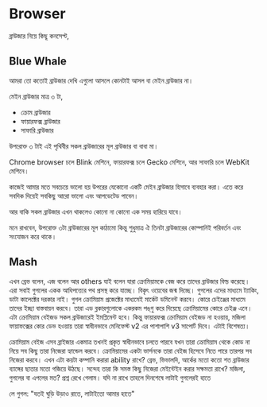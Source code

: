 # Browser

ব্রাউজার নিয়ে কিছূ কনসেপ্ট,

## Blue Whale

আমরা তো কতোই ব্রাউজার দেখি
এগুলো আসলে কোনটাই আসল বা মেইন ব্রাউজার না।

মেইন ব্রাউজার মাত্র ৩ টা,

- ক্রোম ব্রাউজার
- ফায়ারফক্স ব্রাউজার
- সাফারি ব্রাউজার

উপরোক্ত ৩ টাই এই পৃথিবীর সকল ব্রাউজারের মূল ব্রাউজার বা বাবা মা।

Chrome browser চলে Blink মেশিনে, ফায়ারফক্স চলে Gecko মেশিনে, আর সাফারি চলে WebKit মেশিনে।

কাজেই আমার মতে সবচেয়ে ভালো হয় উপরের যেকোনো একটি মেইন ব্রাউজার হিসাবে ব্যবহার করা। এতে করে সবদিক দিয়েই সবকিছু আরো ভালো এবং আপডেটেড পাবেন।

আর বাকি সকল ব্রাউজার এখন থাকলেও কোনো না কোনো এক সময় হারিয়ে যাবে।

মনে রাখবেন, উপরোক্ত ৩টা ব্রাউজারের মূল কাঠামো কিন্তু শুধুমাত্র ঐ তিনটা ব্রাউজারের কোম্পানিই পরিবর্তন এবং সংযোজন করে থাকে।

## Mash

এখন ব্রেভ বলেন, এজ বলেন আর others যাই বলেন যারা ক্রোমিয়ামকে বেজ করে তাদের ব্রাউজার বিল্ড করেছে। এরা সবাই গুগলের একক আধিপত্ত্যের পথ প্রসস্থ করে যাচ্ছে। বিকৃৎ ওয়েবের জন্ম দিচ্ছে। গুগলের এদের মাধ্যমে ট্যাকিং, ডাটা কালেক্টের দরকার নাই। গুগল ক্রোমিয়াম প্রজেক্টের মাধ্যমেই মার্কেট ডমিনেন্ট করবে। কোরে চেইঞ্জের মাধ্যমে তাদের ইচ্ছা বাস্তবায়ন করবে। তারা এড ব্লকারগুলোকে একরকম পঙ্‌গু করে দিয়েছে ক্রোমিয়ামের কোরে চেইঞ্জ এনে। এটা ক্রোমিয়াম বেইজড সকল ব্রাউজারেই ইমপ্লিমেন্ট হবে। কিন্তু ফায়ারফক্স ক্রোমিয়াম বেইজড না হওয়ায়, মজিলা ফায়াফক্সের কোর ডেভ হওয়ায় তারা স্বাধীনভাবে মেনিফেস্ট v2 এর পাশাপাশি v3 সাপোর্ট দিবে। এটাই বিশেষত্য।

ক্রোমিয়াম বেইজ এসব ব্রাইজার একমাত্র তখনই প্রকৃত স্বাধীনভাবে চলতে পারবে যখন তারা ক্রোমিয়াম থেকে কোড না নিয়ে সব কিছু তারা নিজেরা হ্যান্ডেল করবে।  ক্রোমিয়ামের একটা ভার্সনকে তারা বেইজ হিসেবে নিতে পারে তারপর সব নিজেরা করবে। এখন এটা কয়টা কম্পানি করারা ability রাখে? ব্রেভ, ভিভালদি, আর্কের মতো কতো শত ব্রাউজার ব্যাঙ্গের ছাতার মতো গজিয়ে ঊঠছে। সন্দেহ তারা কি সমস্ত কিছু নিজেরা মেইন্টেইন করার সক্ষমতা রাখে? মজিলা, গুগলের বা এপলের মত? প্রশ্ন রেখে গেলাম। যদি না রাখে তাহলে দিনশেষে লাটাই গুগলেরই হাতে

লে গুগল: "যতই ঘুড়ি উড়াও রাতে, লাটাইতো আমার হাতে"
